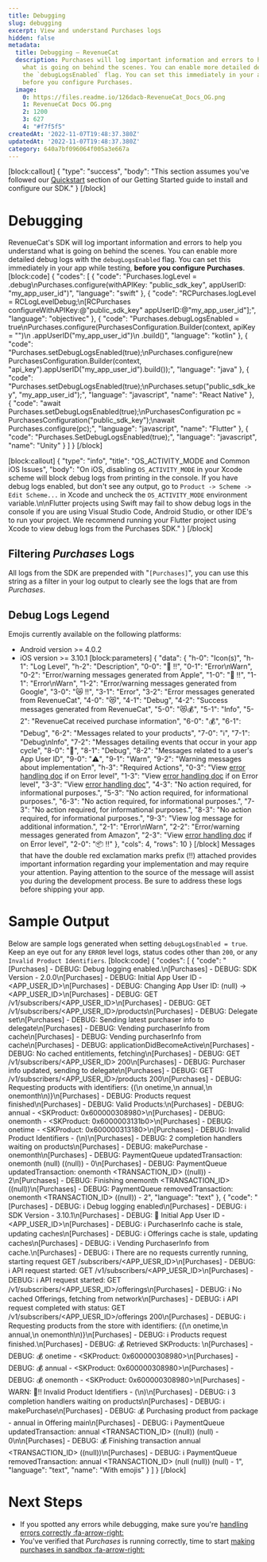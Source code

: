 ```yaml
---
title: Debugging
slug: debugging
excerpt: View and understand Purchases logs
hidden: false
metadata:
  title: Debugging – RevenueCat
  description: Purchases will log important information and errors to help you understand
    what is going on behind the scenes. You can enable more detailed debug logs with
    the `debugLogsEnabled` flag. You can set this immediately in your app while testing,
    before you configure Purchases.
  image:
    0: https://files.readme.io/126dacb-RevenueCat_Docs_OG.png
    1: RevenueCat Docs OG.png
    2: 1200
    3: 627
    4: "#f7f5f5"
createdAt: '2022-11-07T19:48:37.380Z'
updatedAt: '2022-11-07T19:48:37.380Z'
category: 640a7bf096064f005a3e667a
---
```

[block:callout]
{
  "type": "success",
  "body": "This section assumes you've followed our [Quickstart](doc:getting-started-1) section of our Getting Started guide to install and configure our SDK."
}
[/block]
# Debugging

RevenueCat's SDK will log important information and errors to help you understand what is going on behind the scenes. You can enable more detailed debug logs with the `debugLogsEnabled` flag. You can set this immediately in your app while testing, **before you configure Purchases**.
[block:code]
{
  "codes": [
    {
      "code": "Purchases.logLevel = .debug\nPurchases.configure(withAPIKey: \"public_sdk_key\", appUserID: \"my_app_user_id\")",
      "language": "swift"
    },
    {
      "code": "RCPurchases.logLevel = RCLogLevelDebug;\n[RCPurchases configureWithAPIKey:@\"public_sdk_key\" appUserID:@\"my_app_user_id\"];",
      "language": "objectivec"
    },
    {
      "code": "Purchases.debugLogsEnabled = true\nPurchases.configure(PurchasesConfiguration.Builder(context, apiKey = \"\")\n            .appUserID(\"my_app_user_id\")\n            .build()",
      "language": "kotlin"
    },
    {
      "code": "Purchases.setDebugLogsEnabled(true);\nPurchases.configure(new PurchasesConfiguration.Builder(context, \"api_key\").appUserID(\"my_app_user_id\").build());",
      "language": "java"
    },
    {
      "code": "Purchases.setDebugLogsEnabled(true);\nPurchases.setup(\"public_sdk_key\", \"my_app_user_id\");",
      "language": "javascript",
      "name": "React Native"
    },
    {
      "code": "await Purchases.setDebugLogsEnabled(true);\nPurchasesConfiguration pc = PurchasesConfiguration(\"public_sdk_key\");\nawait Purchases.configure(pc);",
      "language": "javascript",
      "name": "Flutter"
    },
    {
      "code": "Purchases.SetDebugLogsEnabled(true);",
      "language": "javascript",
      "name": "Unity"
    }
  ]
}
[/block]

[block:callout]
{
  "type": "info",
  "title": "OS_ACTIVITY_MODE and Common iOS Issues",
  "body": "On iOS, disabling `OS_ACTIVITY_MODE` in your Xcode scheme will block debug logs from printing in the console. If you have debug logs enabled, but don't see any output, go to `Product -> Scheme -> Edit Scheme...` in Xcode and uncheck the `OS_ACTIVITY_MODE` environment variable.\n\nFlutter projects using Swift may fail to show debug logs in the console if you are using Visual Studio Code, Android Studio, or other IDE's to run your project. We recommend running your Flutter project using Xcode to view debug logs from the Purchases SDK."
}
[/block]

## Filtering *Purchases* Logs
All logs from the SDK are prepended with "`[Purchases]`", you can use this string as a filter in your log output to clearly see the logs that are from *Purchases*.

## Debug Logs Legend
Emojis currently available on the following platforms:
* Android version >= 4.0.2
* iOS version >= 3.10.1
[block:parameters]
{
  "data": {
    "h-0": "Icon(s)",
    "h-1": "Log Level",
    "h-2": "Description",
    "0-0": "🍎 ‼️",
    "0-1": "Error\nWarn",
    "0-2": "Error/warning messages generated from Apple",
    "1-0": "🤖 ‼️",
    "1-1": "Error\nWarn",
    "1-2": "Error/warning messages generated from Google",
    "3-0": "😿 ‼️",
    "3-1": "Error",
    "3-2": "Error messages generated from RevenueCat",
    "4-0": "😻",
    "4-1": "Debug",
    "4-2": "Success messages generated from RevenueCat",
    "5-0": "😻💰",
    "5-1": "Info",
    "5-2": "RevenueCat received purchase information",
    "6-0": "💰",
    "6-1": "Debug",
    "6-2": "Messages related to your products",
    "7-0": "ℹ️",
    "7-1": "Debug\nInfo",
    "7-2": "Messages detailing events that occur in your app cycle",
    "8-0": "👤",
    "8-1": "Debug",
    "8-2": "Messages related to a user's App User ID",
    "9-0": "⚠️",
    "9-1": "Warn",
    "9-2": "Warning messages about implementation",
    "h-3": "Required Actions",
    "0-3": "View [error handling doc](doc:errors) if on Error level",
    "1-3": "View [error handling doc](doc:errors) if on Error level",
    "3-3": "View [error handling doc](doc:errors)",
    "4-3": "No action required, for informational purposes.",
    "5-3": "No action required, for informational purposes.",
    "6-3": "No action required, for informational purposes.",
    "7-3": "No action required, for informational purposes.",
    "8-3": "No action required, for informational purposes.",
    "9-3": "View log message for additional information.",
    "2-1": "Error\nWarn",
    "2-2": "Error/warning messages generated from Amazon",
    "2-3": "View [error handling doc](doc:errors) if on Error level",
    "2-0": "📦 ‼️"
  },
  "cols": 4,
  "rows": 10
}
[/block]
Messages that have the double red exclamation marks prefix (‼️) attached provides important information regarding your implementation and may require your attention. Paying attention to the source of the message will assist you during the development process. Be sure to address these logs before shipping your app. 

# Sample Output

Below are sample logs generated when setting `debugLogsEnabled = true`. Keep an eye out for any `ERROR` level logs, status codes other than `200`, or any `Invalid Product Identifiers`.
[block:code]
{
  "codes": [
    {
      "code": "[Purchases] - DEBUG: Debug logging enabled.\n[Purchases] - DEBUG: SDK Version - 2.0.0\n[Purchases] - DEBUG: Initial App User ID - <APP_USER_ID>\n[Purchases] - DEBUG: Changing App User ID: (null) -> <APP_USER_ID>\n[Purchases] - DEBUG: GET /v1/subscribers/<APP_USER_ID>\n[Purchases] - DEBUG: GET /v1/subscribers/<APP_USER_ID>/products\n[Purchases] - DEBUG: Delegate set\n[Purchases] - DEBUG: Sending latest purchaser info to delegate\n[Purchases] - DEBUG: Vending purchaserInfo from cache\n[Purchases] - DEBUG: Vending purchaserInfo from cache\n[Purchases] - DEBUG: applicationDidBecomeActive\n[Purchases] - DEBUG: No cached entitlements, fetching\n[Purchases] - DEBUG: GET /v1/subscribers/<APP_USER_ID> 200\n[Purchases] - DEBUG: Purchaser info updated, sending to delegate\n[Purchases] - DEBUG: GET /v1/subscribers/<APP_USER_ID>/products 200\n[Purchases] - DEBUG: Requesting products with identifiers: {(\n    onetime,\n    annual,\n    onemonth\n)}\n[Purchases] - DEBUG: Products request finished\n[Purchases] - DEBUG: Valid Products:\n[Purchases] - DEBUG: annual - <SKProduct: 0x600000308980>\n[Purchases] - DEBUG: onemonth - <SKProduct: 0x6000003131b0>\n[Purchases] - DEBUG: onetime - <SKProduct: 0x600000313180>\n[Purchases] - DEBUG: Invalid Product Identifiers - (\n)\n[Purchases] - DEBUG: 2 completion handlers waiting on products\n[Purchases] - DEBUG: makePurchase - onemonth\n[Purchases] - DEBUG: PaymentQueue updatedTransaction: onemonth (null) ((null)) - 0\n[Purchases] - DEBUG: PaymentQueue updatedTransaction: onemonth <TRANSACTION_ID> ((null)) - 2\n[Purchases] - DEBUG: Finishing onemonth <TRANSACTION_ID> ((null))\n[Purchases] - DEBUG: PaymentQueue removedTransaction: onemonth <TRANSACTION_ID> ((null)) - 2",
      "language": "text"
    },
    {
      "code": "[Purchases] - DEBUG: ℹ️ Debug logging enabled\n[Purchases] - DEBUG: ℹ️ SDK Version - 3.10.1\n[Purchases] - DEBUG: 👤 Initial App User ID - <APP_USER_ID>\n[Purchases] - DEBUG: ℹ️ PurchaserInfo cache is stale, updating caches\n[Purchases] - DEBUG: ℹ️ Offerings cache is stale, updating caches\n[Purchases] - DEBUG: ℹ️ Vending PurchaserInfo from cache.\n[Purchases] - DEBUG: ℹ️ There are no requests currently running, starting request GET /subscribers/<APP_UESR_ID>\n[Purchases] - DEBUG: ℹ️ API request started: GET /v1/subscribers/<APP_UESR_ID>\n[Purchases] - DEBUG: ℹ️ API request started: GET /v1/subscribers/<APP_UESR_ID>/offerings\n[Purchases] - DEBUG: ℹ️ No cached Offerings, fetching from network\n[Purchases] - DEBUG: ℹ️ API request completed with status: GET /v1/subscribers/<APP_UESR_ID>/offerings 200\n[Purchases] - DEBUG: ℹ️ Requesting products from the store with identifiers: {(\n    onetime,\n    annual,\n    onemonth\n)}\n[Purchases] - DEBUG: ℹ️ Products request finished.\n[Purchases] - DEBUG: 💰 Retrieved SKProducts: \n[Purchases] - DEBUG: 💰 onetime - <SKProduct: 0x600000308980>\n[Purchases] - DEBUG: 💰 annual - <SKProduct: 0x600000308980>\n[Purchases] - DEBUG: 💰 onemonth - <SKProduct: 0x600000308980>\n[Purchases] - WARN: 🍎‼️ Invalid Product Identifiers - (\n)\n[Purchases] - DEBUG: ℹ️ 3 completion handlers waiting on products\n[Purchases] - DEBUG: ℹ️ makePurchase\n[Purchases] - DEBUG: 💰 Purchasing product from package  - annual in Offering main\n[Purchases] - DEBUG: ℹ️ PaymentQueue updatedTransaction: annual <TRANSACTION_ID> ((null)) (null) - 0\n\n[Purchases] - DEBUG: 💰 Finishing transaction annual <TRANSACTION_ID> ((null))\n[Purchases] - DEBUG: ℹ️ PaymentQueue removedTransaction: annual <TRANSACTION_ID> (null (null)) (null) - 1",
      "language": "text",
      "name": "With emojis"
    }
  ]
}
[/block]
# Next Steps

* If you spotted any errors while debugging, make sure you're [handling errors correctly :fa-arrow-right:](doc:errors)
* You've verified that *Purchases* is running correctly, time to start [making purchases in sandbox :fa-arrow-right:](doc:sandbox)